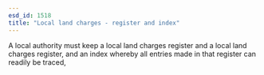 ```yaml
---
esd_id: 1518
title: "Local land charges - register and index"
---
```


A local authority must keep a local land charges register and a local land charges register, and an index whereby all entries made in that register can readily be traced,

